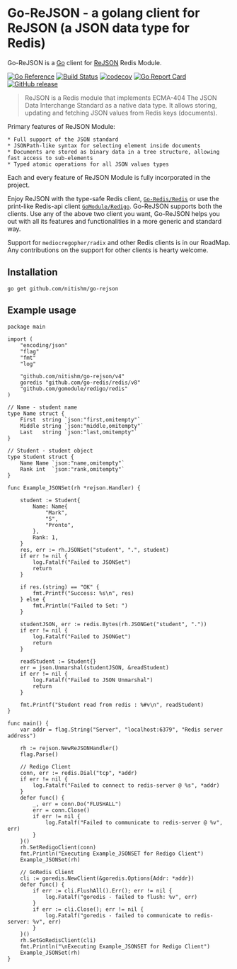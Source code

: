 # Go-ReJSON - a golang client for ReJSON (a JSON data type for Redis)

Go-ReJSON is a [Go](https://golang.org/) client for [ReJSON](https://github.com/RedisLabsModules/rejson) Redis Module.

[![Go Reference](https://pkg.go.dev/badge/github.com/nitishm/go-rejson.svg)](https://pkg.go.dev/github.com/nitishm/go-rejson/v4)
[![Build Status](https://travis-ci.org/nitishm/go-rejson.svg?branch=master)](https://travis-ci.org/nitishm/go-rejson)
[![codecov](https://coveralls.io/repos/github/nitishm/go-rejson/badge.svg?branch=master)](https://coveralls.io/github/nitishm/go-rejson?branch=master)
[![Go Report Card](https://goreportcard.com/badge/github.com/nitishm/go-rejson)](https://goreportcard.com/report/github.com/nitishm/go-rejson)
[![GitHub release](https://img.shields.io/github/release/nitishm/go-rejson.svg)](https://github.com/nitishm/go-rejson/releases)

> ReJSON is a Redis module that implements ECMA-404 The JSON Data Interchange Standard as a native data type. It allows storing, updating and fetching JSON values from Redis keys (documents).

Primary features of ReJSON Module:

    * Full support of the JSON standard
    * JSONPath-like syntax for selecting element inside documents
    * Documents are stored as binary data in a tree structure, allowing fast access to sub-elements
    * Typed atomic operations for all JSON values types

Each and every feature of ReJSON Module is fully incorporated in the project.

Enjoy ReJSON with the type-safe Redis client, [`Go-Redis/Redis`](https://github.com/go-redis/redis) or use the print-like Redis-api client [`GoModule/Redigo`](https://github.com/gomodule/redigo).
Go-ReJSON supports both the clients. Use any of the above two client you want, Go-ReJSON helps you out with all its features and functionalities in a more generic and standard way.

Support for `mediocregopher/radix` and other Redis clients is in our RoadMap. Any contributions on the support for other clients is hearty welcome.

## Installation

    go get github.com/nitishm/go-rejson

## Example usage

```golang
package main

import (
	"encoding/json"
	"flag"
	"fmt"
	"log"

	"github.com/nitishm/go-rejson/v4"
	goredis "github.com/go-redis/redis/v8"
	"github.com/gomodule/redigo/redis"
)

// Name - student name
type Name struct {
	First  string `json:"first,omitempty"`
	Middle string `json:"middle,omitempty"`
	Last   string `json:"last,omitempty"`
}

// Student - student object
type Student struct {
	Name Name `json:"name,omitempty"`
	Rank int  `json:"rank,omitempty"`
}

func Example_JSONSet(rh *rejson.Handler) {

	student := Student{
		Name: Name{
			"Mark",
			"S",
			"Pronto",
		},
		Rank: 1,
	}
	res, err := rh.JSONSet("student", ".", student)
	if err != nil {
		log.Fatalf("Failed to JSONSet")
		return
	}

	if res.(string) == "OK" {
		fmt.Printf("Success: %s\n", res)
	} else {
		fmt.Println("Failed to Set: ")
	}

	studentJSON, err := redis.Bytes(rh.JSONGet("student", "."))
	if err != nil {
		log.Fatalf("Failed to JSONGet")
		return
	}

	readStudent := Student{}
	err = json.Unmarshal(studentJSON, &readStudent)
	if err != nil {
		log.Fatalf("Failed to JSON Unmarshal")
		return
	}

	fmt.Printf("Student read from redis : %#v\n", readStudent)
}

func main() {
	var addr = flag.String("Server", "localhost:6379", "Redis server address")

	rh := rejson.NewReJSONHandler()
	flag.Parse()

	// Redigo Client
	conn, err := redis.Dial("tcp", *addr)
	if err != nil {
		log.Fatalf("Failed to connect to redis-server @ %s", *addr)
	}
	defer func() {
		_, err = conn.Do("FLUSHALL")
		err = conn.Close()
		if err != nil {
			log.Fatalf("Failed to communicate to redis-server @ %v", err)
		}
	}()
	rh.SetRedigoClient(conn)
	fmt.Println("Executing Example_JSONSET for Redigo Client")
	Example_JSONSet(rh)

	// GoRedis Client
	cli := goredis.NewClient(&goredis.Options{Addr: *addr})
	defer func() {
		if err := cli.FlushAll().Err(); err != nil {
			log.Fatalf("goredis - failed to flush: %v", err)
		}
		if err := cli.Close(); err != nil {
			log.Fatalf("goredis - failed to communicate to redis-server: %v", err)
		}
	}()
	rh.SetGoRedisClient(cli)
	fmt.Println("\nExecuting Example_JSONSET for Redigo Client")
	Example_JSONSet(rh)
}
```
